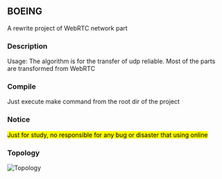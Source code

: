 ## BOEING

<p>A rewrite project of WebRTC network part </p>

### Description

<p>Usage: The algorithm is for the transfer of udp reliable. Most of the parts are transformed from WebRTC  </p>

### Compile

<p>Just execute make command from the root dir of the project</p>

### Notice

<p><mark>Just for study, no responsible for any bug or disaster that using online</mark></p>

### Topology
![Topology](https://raw.githubusercontent.com/ygliang2009/boeing/master/image/1.jpg)

